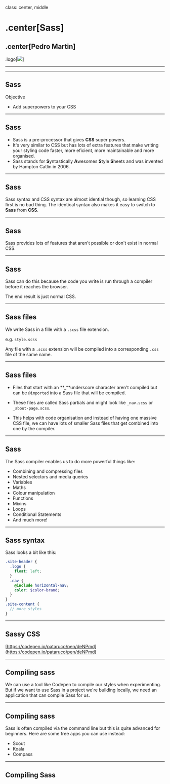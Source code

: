 class: center, middle

# .center[Sass]

## .center[Pedro Martin]

.logo[![](https://pataruco.s3.amazonaws.com/ga/assets/ga.svg)]

---

---

## Sass

Objective

- Add superpowers to your CSS

---

## Sass

- Sass is a pre-processor that gives **CSS** super powers.
- It's very similar to CSS but has lots of extra features that make writing your styling code faster, more eficient, more maintainable and more organised.
- Sass stands for **S**yntastically **A**wesomes **S**tyle **S**heets and was invented by Hampton Catlin in 2006.

---

## Sass

Sass syntax and CSS syntax are almost idential though, so learning CSS first is no bad thing. The identical syntax also makes it easy to switch to **Sass** from **CSS**.

---

## Sass

Sass provides lots of features that aren't possible or don't exist in normal CSS.

---

## Sass

Sass can do this because the code you write is run through a compiler before it reaches the browser.

The end result is just normal CSS.

---

## Sass files

We write Sass in a fille with a `.scss` file extension.

e.g.
`style.scss`

Any file with a `.scss` extension will be compiled into a corresponding `.css` file of the same name.

---

## Sass files

- Files that start with an **\_**underscore character aren't compiled but can be `@imported` into a Sass file that will be compiled.

- These files are called Sass partials and might look like `_nav.scss` or `_about-page.scss`.

- This helps with code organisation and instead of having one massive CSS file, we can have lots of smaller Sass files that get combined into one by the compiler.

---

## Sass

The Sass compiler enables us to do more powerful things like:

- Combining and compressing files
- Nested selectors and media queries
- Variables
- Maths
- Colour manipulation
- Functions
- Mixins
- Loops
- Conditional Statements
- And much more!

---

## Sass syntax

Sass looks a bit like this:

```scss
.site-header {
  .logo {
    float: left;
  }
  .nav {
    @include horizontal-nav;
    color: $color-brand;
  }
}
.site-content {
  // more styles
}
```

---

## Sassy CSS

[https://codepen.io/pataruco/pen/deNPmd](https://codepen.io/pataruco/pen/deNPmd)

---

## Compiling sass

We can use a tool like Codepen to compile our styles when experimenting.
But if we want to use Sass in a project we're building locally, we need an application that can compile Sass for us.

---

## Compiling sass

Sass is often compiled via the command line but this is quite advanced for beginners.
Here are some free apps you can use instead:

- Scout
- Koala
- Compass

---

## Compiling Sass
